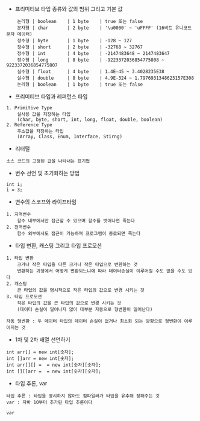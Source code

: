 - 프리미티브 타입 종류와 값의 범위 그리고 기본 값   
```
	논리형	| boolean	 | 1 byte	 | true 또는 false
	문자형	| char		 | 2 byte	 | '\u0000' ~ 'uFFFF' (16비트 유니코드 문자 데이터)
	정수형	| byte		 | 1 byte	 | -128 ~ 127
	정수형	| short		 | 2 byte	 | -32768 ~ 32767
	정수형	| int		 | 4 byte	 | -2147483648 ~ 2147483647
	정수형	| long		 | 8 byte	 | -9223372036854775808 ~ 9223372036854775807
	실수형	| float		 | 4 byte	 | 1.4E-45 ~ 3.4028235E38
	실수형	| double	 | 8 byte	 | 4.9E-324 ~ 1.7976931348623157E308
	논리형	| boolean	 | 1 byte	 | true 또는 false
```
- 프리미티브 타입과 레퍼런스 타입   
```
1. Primitive Type   
	실사용 값을 저장하는 타입   
	(char, byte, short, int, long, float, double, boolean)   
2. Reference Type   
	주소값을 저장하는 타입   
	(Array, Class, Enum, Interface, Stirng)   
```
- 리터럴   
```
소스 코드의 고정된 값을 나타내는 표기법	
```
- 변수 선언 및 초기화하는 방법   
```
int	i;
i = 3;
```
- 변수의 스코프와 라이프타임   
```
1. 지역변수
	함수 내부에서만 접근할 수 있으며 함수를 벗어나면 죽는다
2. 전역변수
	함수 외부에서도 접근이 가능하며 프로그램이 종료되면 죽는다
```
- 타입 변환, 캐스팅 그리고 타입 프로모션   
```
1. 타입 변환
	크거나 작은 타입을 다른 크거나 작은 타입으로 변환하는 것
	변환하는 과정에서 어떻게 변환되느냐에 따라 데이터손실이 이루어질 수도 없을 수도 있다
2. 캐스팅
	큰 타입의 값을 명시적으로 작은 타입의 값으로 변경 시키는 것
3. 타입 프로모션
	작은 타입의 값을 큰 타입의 값으로 변경 시키는 것
	(데이터 손실이 일어나지 않아 대부분 자동으로 형변환이 일어난다)

자동 형변환 : 두 데이터 타입의 데이터 손실이 없거나 최소화 되는 방향으로 형변환이 이루어지는 것
```
- 1차 및 2차 배열 선언하기   
```
int	arr[] = new int[숫자];
int	[]arr = new int[숫자];
int	arr[][] =  = new int[숫자][숫자];
int	[][]arr =  = new int[숫자][숫자];
```
- 타입 추론, var   
```
타입 추론 : 타입을 명시하지 않아도 컴파일러가 타입을 유추해 정해주는 것
var : 자바 10부터 추가된 타입 추론이다

var
```